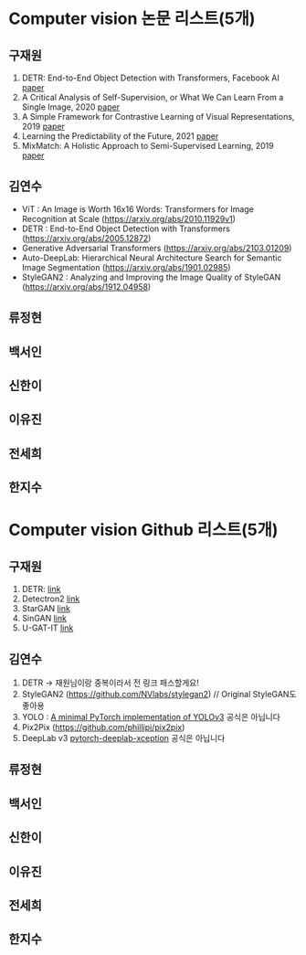 # Computer vision 논문 리스트(5개)

## 구재원
1. DETR: End-to-End Object Detection with Transformers, Facebook AI [paper](https://arxiv.org/pdf/2005.12872.pdf)
2. A Critical Analysis of Self-Supervision, or What We Can Learn From a Single Image, 2020 [paper](https://arxiv.org/pdf/1904.13132.pdf)
3. A Simple Framework for Contrastive Learning of Visual Representations, 2019 [paper](https://arxiv.org/pdf/2002.05709.pdf)
4. Learning the Predictability of the Future, 2021 [paper](https://arxiv.org/pdf/2101.01600.pdf)
5. MixMatch: A Holistic Approach to Semi-Supervised Learning, 2019 [paper](https://arxiv.org/pdf/1905.02249.pdf)
 

## 김연수

- ViT : An Image is Worth 16x16 Words: Transformers for Image Recognition at Scale (https://arxiv.org/abs/2010.11929v1)
- DETR : End-to-End Object Detection with Transformers (https://arxiv.org/abs/2005.12872)
- Generative Adversarial Transformers (https://arxiv.org/abs/2103.01209)
- Auto-DeepLab: Hierarchical Neural Architecture Search for Semantic Image Segmentation (https://arxiv.org/abs/1901.02985)
- StyleGAN2 : Analyzing and Improving the Image Quality of StyleGAN (https://arxiv.org/abs/1912.04958)

## 류정현



## 백서인



## 신한이


## 이유진



## 전세희



## 한지수


# Computer vision Github 리스트(5개)



## 구재원
1. DETR: [link](https://github.com/facebookresearch/detr)
2. Detectron2 [link](https://github.com/facebookresearch/detectron2)
3. StarGAN [link](https://github.com/yunjey/stargan)
4. SinGAN [link](https://github.com/tamarott/SinGAN)
5. U-GAT-IT [link](https://github.com/znxlwm/UGATIT-pytorch)


## 김연수
1. DETR -> 재원님이랑 중복이라서 전 링크 패스할게요!
2. StyleGAN2 (https://github.com/NVlabs/stylegan2) // Original StyleGAN도 좋아용
3. YOLO : [A minimal PyTorch implementation of YOLOv3](https://github.com/eriklindernoren/PyTorch-YOLOv3) 공식은 아닙니다
4. Pix2Pix (https://github.com/phillipi/pix2pix)
5. DeepLab v3 [pytorch-deeplab-xception](https://github.com/jfzhang95/pytorch-deeplab-xception) 공식은 아닙니다


## 류정현



## 백서인



## 신한이


## 이유진



## 전세희



## 한지수


